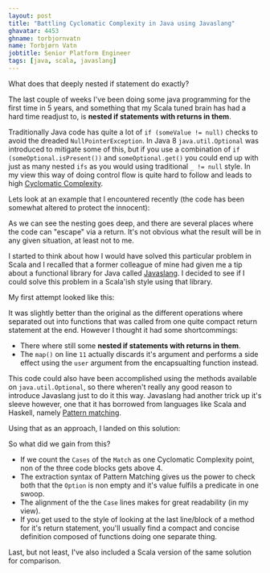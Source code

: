 ```yaml
---
layout: post
title: "Battling Cyclomatic Complexity in Java using Javaslang"
ghavatar: 4453
ghname: torbjornvatn
name: Torbjørn Vatn
jobtitle: Senior Platform Engineer
tags: [java, scala, javaslang]
---
```


<div class="message">
  What does that deeply nested if statement do exactly?
</div>

The last couple of weeks I've been doing some java programming for the first time in 5 years, and something
that my Scala tuned brain has had a hard time readjust to, is **nested if statements with returns in them**. 

Traditionally Java code has quite a lot of `if (someValue != null)` checks to avoid the dreaded `NullPointerException`.
In Java 8 `java.util.Optional` was introduced to mitigate some of this, but if you use a combination of `if (someOptional.isPresent())` and `someOptional.get()` 
you could end up with just as many nested `ifs` as you would using traditional `_ != null` style. 
In my view this way of doing control flow is quite hard to follow and leads to high 
[Cyclomatic Complexity](https://en.wikipedia.org/wiki/Cyclomatic_complexity).

Lets look at an example that I encountered recently (the code has been somewhat altered to protect the innocent):

<script src="https://gist.github.com/torbjornvatn/99325d5985ac0c43f3e8.js?file=the_old_ways.java"></script>

As we can see the nesting goes deep, and there are several places where the code can "escape" via a return.
It's not obvious what the result will be in any given situation, at least not to me.

I started to think about how I would have solved this particular problem in Scala and I recalled that a former
colleague of mine had given me a tip about a functional library for Java called [Javaslang](http://www.javaslang.io/).
I decided to see if I could solve this problem in a Scala'ish style using that library.

My first attempt looked like this:

<script src="https://gist.github.com/torbjornvatn/99325d5985ac0c43f3e8.js?file=the_slightly_better_way.java"></script>

It was slightly better than the original as the different operations where separated out into functions that was called
from one quite compact return statement at the end. However I thought it had some shortcommings:

- There where still some **nested if statements with returns in them**. 
- The `map()` on line `11` actually discards it's argument and performs a side effect using the `user` argument from the encapsualting
function instead.

This code could also have been accomplished using the methods available on `java.util.Optional`, so there wheren't really any good
reason to introduce Javaslang just to do it this way. Javaslang had another trick up it's sleeve however, one that it has 
borrowed from languages like Scala and Haskell, namely [Pattern matching](https://en.wikipedia.org/wiki/Pattern_matching).

Using that as an approach, I landed on this solution:

<script src="https://gist.github.com/torbjornvatn/99325d5985ac0c43f3e8.js?file=the_javaslang_way.java"></script>

So what did we gain from this?

- If we count the `Cases` of the `Match` as one Cyclomatic Complexity point, non of the three code blocks gets above 4.
- The extraction syntax of Pattern Matching gives us the power to check both that the `Option` is non empty and it's 
value fulfils a predicate in one swoop.
- The alignment of the the `Case` lines makes for great readability (in my view).
- If you get used to the style of looking at the last line/block of a method for it's return statement, you'll usually find
a compact and concise definition composed of functions doing one separate thing.

Last, but not least, I've also included a Scala version of the same solution for comparison.

<script src="https://gist.github.com/torbjornvatn/99325d5985ac0c43f3e8.js?file=the_scala_way.scala"></script>



